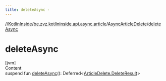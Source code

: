 ```yaml
---
title: deleteAsync -
---
```

//[KotlinInside](../../index.md)/[be.zvz.kotlininside.api.async.article](../index.md)/[AsyncArticleDelete](index.md)/[deleteAsync](delete-async.md)



# deleteAsync  
[jvm]  
Content  
suspend fun [deleteAsync](delete-async.md)(): Deferred<[ArticleDelete.DeleteResult](../../be.zvz.kotlininside.api.article/-article-delete/-delete-result/index.md)>  



